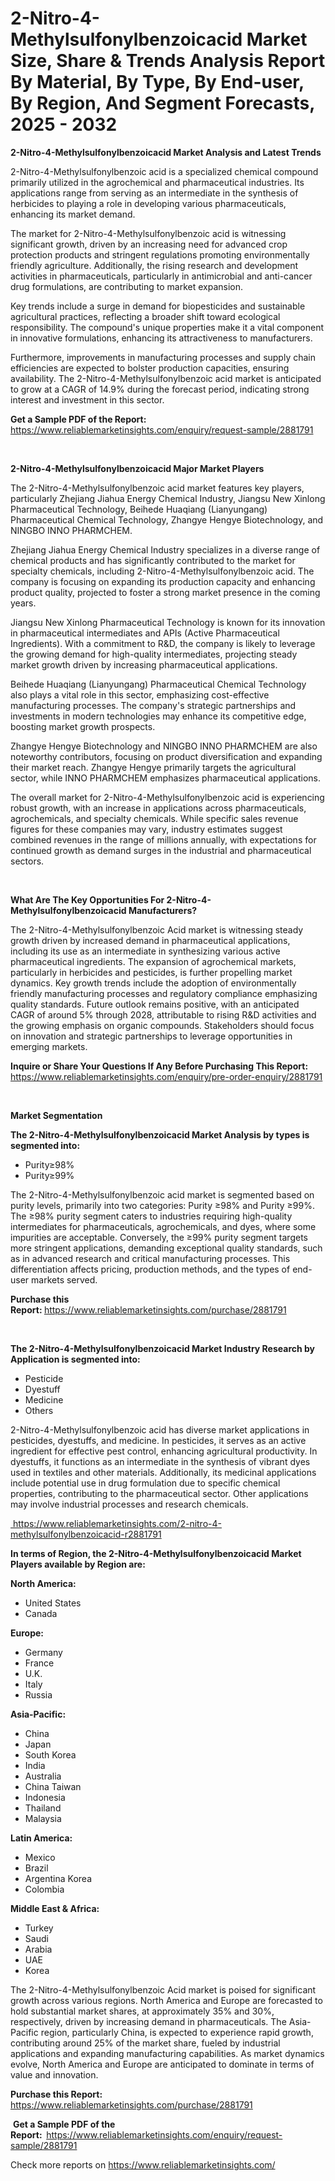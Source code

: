 <p><h1>2-Nitro-4-Methylsulfonylbenzoicacid Market Size, Share & Trends Analysis Report By Material, By Type, By End-user, By Region, And Segment Forecasts, 2025 - 2032</h1></p><p><strong>2-Nitro-4-Methylsulfonylbenzoicacid Market Analysis and Latest Trends</strong></p>
<p><p>2-Nitro-4-Methylsulfonylbenzoic acid is a specialized chemical compound primarily utilized in the agrochemical and pharmaceutical industries. Its applications range from serving as an intermediate in the synthesis of herbicides to playing a role in developing various pharmaceuticals, enhancing its market demand. </p><p>The market for 2-Nitro-4-Methylsulfonylbenzoic acid is witnessing significant growth, driven by an increasing need for advanced crop protection products and stringent regulations promoting environmentally friendly agriculture. Additionally, the rising research and development activities in pharmaceuticals, particularly in antimicrobial and anti-cancer drug formulations, are contributing to market expansion.</p><p>Key trends include a surge in demand for biopesticides and sustainable agricultural practices, reflecting a broader shift toward ecological responsibility. The compound's unique properties make it a vital component in innovative formulations, enhancing its attractiveness to manufacturers. </p><p>Furthermore, improvements in manufacturing processes and supply chain efficiencies are expected to bolster production capacities, ensuring availability. The 2-Nitro-4-Methylsulfonylbenzoic acid market is anticipated to grow at a CAGR of 14.9% during the forecast period, indicating strong interest and investment in this sector.</p></p>
<p><strong>Get a Sample PDF of the Report:&nbsp;</strong> <a href="https://www.reliablemarketinsights.com/enquiry/request-sample/2881791?utm_campaign=3196&utm_medium=2&utm_source=Github&utm_content=ia&utm_term=12032025&utm_id=2-nitro-4-methylsulfonylbenzoicacid">https://www.reliablemarketinsights.com/enquiry/request-sample/2881791</a></p>
<p>&nbsp;</p>
<p><strong>2-Nitro-4-Methylsulfonylbenzoicacid Major Market Players</strong></p>
<p><p>The 2-Nitro-4-Methylsulfonylbenzoic acid market features key players, particularly Zhejiang Jiahua Energy Chemical Industry, Jiangsu New Xinlong Pharmaceutical Technology, Beihede Huaqiang (Lianyungang) Pharmaceutical Chemical Technology, Zhangye Hengye Biotechnology, and NINGBO INNO PHARMCHEM. </p><p>Zhejiang Jiahua Energy Chemical Industry specializes in a diverse range of chemical products and has significantly contributed to the market for specialty chemicals, including 2-Nitro-4-Methylsulfonylbenzoic acid. The company is focusing on expanding its production capacity and enhancing product quality, projected to foster a strong market presence in the coming years.</p><p>Jiangsu New Xinlong Pharmaceutical Technology is known for its innovation in pharmaceutical intermediates and APIs (Active Pharmaceutical Ingredients). With a commitment to R&D, the company is likely to leverage the growing demand for high-quality intermediates, projecting steady market growth driven by increasing pharmaceutical applications.</p><p>Beihede Huaqiang (Lianyungang) Pharmaceutical Chemical Technology also plays a vital role in this sector, emphasizing cost-effective manufacturing processes. The company's strategic partnerships and investments in modern technologies may enhance its competitive edge, boosting market growth prospects.</p><p>Zhangye Hengye Biotechnology and NINGBO INNO PHARMCHEM are also noteworthy contributors, focusing on product diversification and expanding their market reach. Zhangye Hengye primarily targets the agricultural sector, while INNO PHARMCHEM emphasizes pharmaceutical applications.</p><p>The overall market for 2-Nitro-4-Methylsulfonylbenzoic acid is experiencing robust growth, with an increase in applications across pharmaceuticals, agrochemicals, and specialty chemicals. While specific sales revenue figures for these companies may vary, industry estimates suggest combined revenues in the range of millions annually, with expectations for continued growth as demand surges in the industrial and pharmaceutical sectors.</p></p>
<p>&nbsp;</p>
<p><strong>What Are The Key Opportunities For 2-Nitro-4-Methylsulfonylbenzoicacid Manufacturers?</strong></p>
<p><p>The 2-Nitro-4-Methylsulfonylbenzoic Acid market is witnessing steady growth driven by increased demand in pharmaceutical applications, including its use as an intermediate in synthesizing various active pharmaceutical ingredients. The expansion of agrochemical markets, particularly in herbicides and pesticides, is further propelling market dynamics. Key growth trends include the adoption of environmentally friendly manufacturing processes and regulatory compliance emphasizing quality standards. Future outlook remains positive, with an anticipated CAGR of around 5% through 2028, attributable to rising R&D activities and the growing emphasis on organic compounds. Stakeholders should focus on innovation and strategic partnerships to leverage opportunities in emerging markets.</p></p>
<p><strong>Inquire or Share Your Questions If Any Before Purchasing This Report:</strong> <a href="https://www.reliablemarketinsights.com/enquiry/pre-order-enquiry/2881791?utm_campaign=3196&utm_medium=2&utm_source=Github&utm_content=ia&utm_term=12032025&utm_id=2-nitro-4-methylsulfonylbenzoicacid">https://www.reliablemarketinsights.com/enquiry/pre-order-enquiry/2881791</a></p>
<p>&nbsp;</p>
<p><strong>Market Segmentation</strong></p>
<p><strong>The 2-Nitro-4-Methylsulfonylbenzoicacid Market Analysis by types is segmented into:</strong></p>
<p><ul><li>Purity≥98%</li><li>Purity≥99%</li></ul></p>
<p><p>The 2-Nitro-4-Methylsulfonylbenzoic acid market is segmented based on purity levels, primarily into two categories: Purity ≥98% and Purity ≥99%. The ≥98% purity segment caters to industries requiring high-quality intermediates for pharmaceuticals, agrochemicals, and dyes, where some impurities are acceptable. Conversely, the ≥99% purity segment targets more stringent applications, demanding exceptional quality standards, such as in advanced research and critical manufacturing processes. This differentiation affects pricing, production methods, and the types of end-user markets served.</p></p>
<p><strong>Purchase this Report:&nbsp;</strong><a href="https://www.reliablemarketinsights.com/purchase/2881791?utm_campaign=3196&utm_medium=2&utm_source=Github&utm_content=ia&utm_term=12032025&utm_id=2-nitro-4-methylsulfonylbenzoicacid">https://www.reliablemarketinsights.com/purchase/2881791</a></p>
<p>&nbsp;</p>
<p><strong>The 2-Nitro-4-Methylsulfonylbenzoicacid Market Industry Research by Application is segmented into:</strong></p>
<p><ul><li>Pesticide</li><li>Dyestuff</li><li>Medicine</li><li>Others</li></ul></p>
<p><p>2-Nitro-4-Methylsulfonylbenzoic acid has diverse market applications in pesticides, dyestuffs, and medicine. In pesticides, it serves as an active ingredient for effective pest control, enhancing agricultural productivity. In dyestuffs, it functions as an intermediate in the synthesis of vibrant dyes used in textiles and other materials. Additionally, its medicinal applications include potential use in drug formulation due to specific chemical properties, contributing to the pharmaceutical sector. Other applications may involve industrial processes and research chemicals.</p></p>
<p><a href="https://www.reliablemarketinsights.com/2-nitro-4-methylsulfonylbenzoicacid-r2881791?utm_campaign=3196&utm_medium=2&utm_source=Github&utm_content=ia&utm_term=12032025&utm_id=2-nitro-4-methylsulfonylbenzoicacid">&nbsp;https://www.reliablemarketinsights.com/2-nitro-4-methylsulfonylbenzoicacid-r2881791</a></p>
<p><strong>In terms of Region, the 2-Nitro-4-Methylsulfonylbenzoicacid Market Players available by Region are:</strong></p>
<p>
    <p> <strong> North America: </strong>
        <ul>
            <li>United States</li>
            <li>Canada</li>
        </ul>
        </p> 
    <p> <strong> Europe: </strong>
        <ul>
            <li>Germany</li>
            <li>France</li>
            <li>U.K.</li>
            <li>Italy</li>
            <li>Russia</li>
        </ul>
        </p> 
    <p> <strong> Asia-Pacific: </strong>
        <ul>
            <li>China</li>
            <li>Japan</li>
            <li>South Korea</li>
            <li>India</li>
            <li>Australia</li>
            <li>China Taiwan</li>
            <li>Indonesia</li>
            <li>Thailand</li>
            <li>Malaysia</li>
        </ul>
        </p> 
    <p> <strong> Latin America: </strong>
        <ul>
            <li>Mexico</li>
            <li>Brazil</li>
            <li>Argentina Korea</li>
            <li>Colombia</li>
        </ul>
        </p> 
    <p> <strong> Middle East & Africa: </strong>
        <ul>
            <li>Turkey</li>
            <li>Saudi</li>
            <li>Arabia</li>
            <li>UAE</li>
            <li>Korea</li>
        </ul>
    </p>
    </p>
<p><p>The 2-Nitro-4-Methylsulfonylbenzoic Acid market is poised for significant growth across various regions. North America and Europe are forecasted to hold substantial market shares, at approximately 35% and 30%, respectively, driven by increasing demand in pharmaceuticals. The Asia-Pacific region, particularly China, is expected to experience rapid growth, contributing around 25% of the market share, fueled by industrial applications and expanding manufacturing capabilities. As market dynamics evolve, North America and Europe are anticipated to dominate in terms of value and innovation.</p></p>
<p><strong>Purchase this Report: </strong><a href="https://www.reliablemarketinsights.com/purchase/2881791?utm_campaign=3196&utm_medium=2&utm_source=Github&utm_content=ia&utm_term=12032025&utm_id=2-nitro-4-methylsulfonylbenzoicacid">https://www.reliablemarketinsights.com/purchase/2881791</a></p>
<p>&nbsp;<strong>Get a Sample PDF of the Report:&nbsp;&nbsp;</strong><a href="https://www.reliablemarketinsights.com/enquiry/request-sample/2881791?utm_campaign=3196&utm_medium=2&utm_source=Github&utm_content=ia&utm_term=12032025&utm_id=2-nitro-4-methylsulfonylbenzoicacid">https://www.reliablemarketinsights.com/enquiry/request-sample/2881791</a></p>
<p><strong></strong></p>
<p>Check more reports on <a href="https://www.reliablemarketinsights.com/?utm_campaign=3196&utm_medium=2&utm_source=Github&utm_content=ia&utm_term=12032025&utm_id=2-nitro-4-methylsulfonylbenzoicacid">https://www.reliablemarketinsights.com/</a></p>